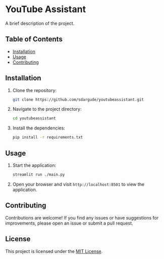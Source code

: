 # YouTube Assistant

A brief description of the project.

## Table of Contents

- [Installation](#installation)
- [Usage](#usage)
- [Contributing](#contributing)

## Installation

1. Clone the repository:

    ```bash
    git clone https://github.com/sdargude/youtubeassistant.git
    ```

2. Navigate to the project directory:

    ```bash
    cd youtubeassistant
    ```

3. Install the dependencies:

    ```bash
    pip install -r requirements.txt
    ```

## Usage

1. Start the application:

    ```bash
    streamlit run ./main.py
    ```

2. Open your browser and visit `http://localhost:8501` to view the application.

## Contributing

Contributions are welcome! If you find any issues or have suggestions for improvements, please open an issue or submit a pull request.

## License

This project is licensed under the [MIT License](LICENSE).
